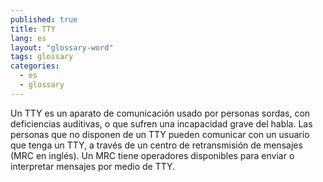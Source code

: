 ```yaml
---
published: true
title: TTY
lang: es
layout: "glossary-word"
tags: glossary
categories:
  - es
  - glossary
---
```


Un TTY es un aparato de comunicación usado por personas sordas, con deficiencias auditivas, o que sufren una incapacidad grave del habla. Las personas que no disponen de un TTY pueden comunicar con un usuario que tenga un TTY, a través de un centro de retransmisión de mensajes (MRC en inglés). Un MRC tiene operadores disponibles para enviar o interpretar mensajes por medio de TTY.
